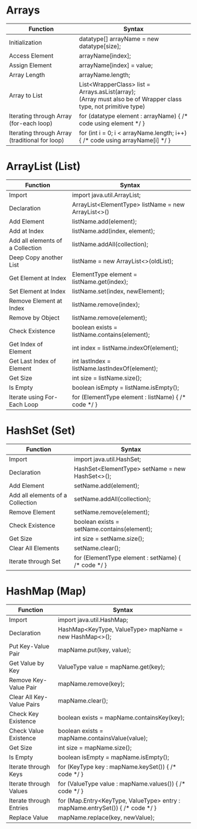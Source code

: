 # Arrays

| Function                                       | Syntax                                                                                                               |
|------------------------------------------------|----------------------------------------------------------------------------------------------------------------------|
| Initialization                                 | datatype[] arrayName = new datatype[size];                                                                           |
| Access Element                                 | arrayName[index];                                                                                                    |
| Assign Element                                 | arrayName[index] = value;                                                                                            |
| Array Length                                   | arrayName.length;                                                                                                    |
| Array to List                                  | List\<WrapperClass\> list = Arrays.asList(array);<br/>(Array must also be of Wrapper class type, not primitive type) |
| Iterating through Array (for-each loop)        | for (datatype element : arrayName) { /\* code using element \*/ }                                                    |
| Iterating through Array (traditional for loop) | for (int i = 0; i < arrayName.length; i++) { /\* code using arrayName[i] \*/ }                                       |

# ArrayList (List)

| Function                         | Syntax                                                |
|----------------------------------|-------------------------------------------------------|
| Import                           | import java.util.ArrayList;                           |
| Declaration                      | ArrayList\<ElementType> listName = new ArrayList\<>() |
| Add Element                      | listName.add(element);                                |
| Add at Index                     | listName.add(index, element);                         |
| Add all elements of a Collection | listName.addAll(collection);                          |
| Deep Copy another List           | listName = new ArrayList\<>(oldList);                 |
| Get Element at Index             | ElementType element = listName.get(index);            |
| Set Element at Index             | listName.set(index, newElement);                      |
| Remove Element at Index          | listName.remove(index);                               |
| Remove by Object                 | listName.remove(element);                             |
| Check Existence                  | boolean exists = listName.contains(element);          |
| Get Index of Element             | int index = listName.indexOf(element);                |
| Get Last Index of Element        | int lastIndex = listName.lastIndexOf(element);        |
| Get Size                         | int size = listName.size();                           |
| Is Empty                         | boolean isEmpty = listName.isEmpty();                 |
| Iterate using For-Each Loop      | for (ElementType element : listName) { /\* code \*/ } |

# HashSet (Set)

| Function                         | Syntax                                                |
|----------------------------------|-------------------------------------------------------|
| Import                           | import java.util.HashSet;                             |
| Declaration                      | HashSet\<ElementType> setName = new HashSet<>();      |
| Add Element                      | setName.add(element);                                 |
| Add all elements of a Collection | setName.addAll(collection);                           |
| Remove Element                   | setName.remove(element);                              |
| Check Existence                  | boolean exists = setName.contains(element);           |
| Get Size                         | int size = setName.size();                            |
| Clear All Elements               | setName.clear();                                      |
| Iterate through Set              | for (ElementType element : setName) { /\* code \*/ }  |

# HashMap (Map)

| Function                  | Syntax                                                                           |
|---------------------------|----------------------------------------------------------------------------------|
| Import                    | import java.util.HashMap;                                                        |
| Declaration               | HashMap<KeyType, ValueType> mapName = new HashMap<>();                           |
| Put Key-Value Pair        | mapName.put(key, value);                                                         |
| Get Value by Key          | ValueType value = mapName.get(key);                                              |
| Remove Key-Value Pair     | mapName.remove(key);                                                             |
| Clear All Key-Value Pairs | mapName.clear();                                                                 |
| Check Key Existence       | boolean exists = mapName.containsKey(key);                                       |
| Check Value Existence     | boolean exists = mapName.containsValue(value);                                   |
| Get Size                  | int size = mapName.size();                                                       |
| Is Empty                  | boolean isEmpty = mapName.isEmpty();                                             |
| Iterate through Keys      | for (KeyType key : mapName.keySet()) { /\* code \*/ }                            |
| Iterate through Values    | for (ValueType value : mapName.values()) { /\* code \*/ }                        |
| Iterate through Entries   | for (Map.Entry<KeyType, ValueType> entry : mapName.entrySet()) { /\* code \*/ }  |
| Replace Value             | mapName.replace(key, newValue);                                                  |